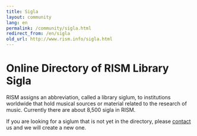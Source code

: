 ```yaml
---
title: Sigla
layout: community
lang: en
permalink: /community/sigla.html
redirect_from: /en/sigla
old_url: http://www.rism.info/sigla.html
---
```


# Online Directory of RISM Library Sigla

RISM assigns an abbreviation, called a library siglum, to institutions worldwide that hold musical sources or material related to the research of music. Currently there are about 8,500 sigla in RISM. 

If you are looking for a siglum that is not yet in the directory, please [contact](mailto:contact@rism.info) us and we will create a new one. 


<script type="text/javascript" src=" /javascript/sigla.js"></script>
<div id="siglaCatalog" sruhost="https://muscat.rism.info" limit="20"> </div>
